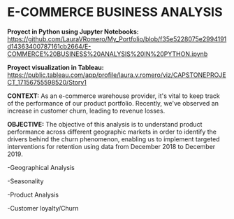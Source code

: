 
# E-COMMERCE BUSINESS ANALYSIS

**Proyect in Python using Jupyter Notebooks:** https://github.com/LauraVRomero/My_Portfolio/blob/f35e5228075e2994191d14363400787161cb2664/E-COMMERCE%20BUSINESS%20ANALYSIS%20IN%20PYTHON.ipynb

**Proyect visualization in Tableau:** https://public.tableau.com/app/profile/laura.v.romero/viz/CAPSTONEPROJECT_17156755598520/Story1

**CONTEXT:** As an e-commerce warehouse provider, it's vital to keep track of the performance of our product portfolio. Recently, we've observed an increase in customer churn, leading to revenue losses.

**OBJECTIVE:** The objective of this analysis is to understand product performance across different geographic markets in order to identify the drivers behind the churn phenomenon, enabling us to implement targeted interventions for retention using data from December 2018 to December 2019.

-Geographical Analysis

-Seasonality 

-Product Analysis

-Customer loyalty/Churn 
